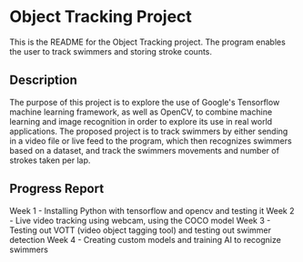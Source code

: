 # Object Tracking Project

This is the README for the Object Tracking project. The program enables the user to track swimmers and storing stroke counts.


## Description

The purpose of this project is to explore the use of Google's Tensorflow machine learning framework, as well as OpenCV, to combine machine learning and image recognition in order to explore its use in real world applications. The proposed project is to track swimmers by either sending in a video file or live feed to the program, which then recognizes swimmers based on a dataset, and track the swimmers movements and number of strokes taken per lap.


## Progress Report
Week 1 - Installing Python with tensorflow and opencv and testing it
Week 2 - Live video tracking using webcam, using the COCO model
Week 3 - Testing out VOTT (video object tagging tool) and testing out swimmer detection
Week 4 - Creating custom models and training AI to recognize swimmers


